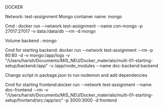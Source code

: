 DOCKER

Network:  test-assignment 
Mongo container name: mongo

Cmd :  docker run --network test-assignment --name con-mongo -p 27017:27017 -v data:/data/db --rm -d mongo

Volume backend : mongo

Cmd for starting backend:  docker run --network test-assignment  --rm -p 80:80 -d -v mongo:/app/logs -v "/Users/harish/Documents/MIS_NEU/Docker_materials/multi-01-starting-setup/backend:/app" -v /app/node_modules --name doc-backend  backend   


Change script in package.json to run nodemon and add dependencies


Cmd for starting frontend:docker run --network test-assignment --name doc-frontend --rm -v "/Users/harish/Documents/MIS_NEU/Docker_materials/multi-01-starting-setup/frontend/src:/app/src“ -p 3000:3000 -d frontend